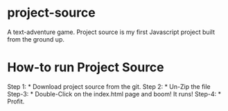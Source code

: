 project-source
==============

A text-adventure game. Project source is my first Javascript project built from the ground up. 

How-to run Project Source
========================
Step 1:
     * Download project source from the git.
Step 2:
     * Un-Zip the file 
Step-3:
     * Double-Click on the index.html page and boom! It runs!
Step-4:
     * Profit.

